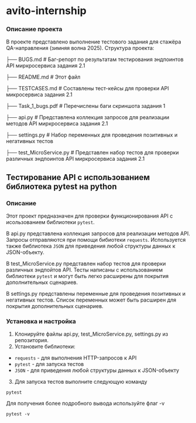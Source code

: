 # avito-internship
### Описание проекта

В проекте представлено выполнение тестового задания для стажёра QA-направления (зимняя волна 2025).
Структура проекта:

├── BUGS.md                # Баг-репорт по результатам тестирования эндпоинтов API миркросервиса задания 2.1

├── README.md              # Этот файл

├── TESTCASES.md           # Составлены тест-кейсы для проверки API микросервиса задания 2.1

├── Task_1_bugs.pdf        # Перечислены баги скриншота задания 1

├── api.py                 # Представлена коллекция запросов для реализации методов API миркросервиса задания 2.1

├── settings.py            # Набор переменных для проведения позитивных и негативных тестов

├── test_MicroService.py   # Представлен набор тестов для проверки различных эндпоинтов API миркросервиса задания 2.1

## Тестирование API с использованием библиотека pytest на python
### Описание
Этот проект предназначен для проверки функционирования API с исользованием библиотеки `pytest`.

В api.py представлена коллекция запросов для реализации методов API. Запросы отправляются при помощи бибиотеки `requests`. Используется также библиотека `JSON` для приведения любой структуры данных к JSON-объекту.

В test_MicroService.py представлен набор тестов для проверки различных эндпойтов API. Тесты написаны с использованием библиотеки `pytest` и могут быть легко расширены для покрытия дополнительных сценариев. 

В settings.py представлены переменные для проведения позитивных и негативных тестов. Список переменных может быть расширен для покрытия дополнительных сценариев.

### Установка и настройка
1. Клонируйте файлы api.py, test_MicroService.py, settings.py из репозитория.
2. Установите библиотеки:
  - `requests` - для выполнения HTTP-запросов к API
  - `pytest` - для запуска тестов
  - `JSON` - для приведения любой структуры данных к JSON-объекту
3. Для запуска тестов выполните следующую команду

  ```pytest```

  Для получения более подробного вывода используйте флаг -v
  
  ```pytest -v```


